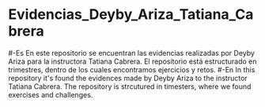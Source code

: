 ﻿# Evidencias_Deyby_Ariza_Tatiana_Cabrera
#-Es
En este repositorio se encuentran las evidencias realizadas por Deyby Ariza para la instructora Tatiana Cabrera.
El repositorio está estructurado en trimestres, dentro de los cuales encontramos ejercicios y retos.
#-En
In this repository it's found the evidences made by Deyby Ariza to the instructor Tatiana Cabrera.
The repository is strcutured in timesters, where we found exercises and challenges.
